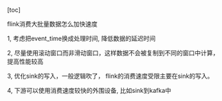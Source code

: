 [toc]



flink消费大批量数据怎么加快速度

1, 考虑把event_time换成处理时间, 降低数据的延迟时间

2, 尽量使用滚动窗口而非滑动窗口，这样数据不会被复制到不同的窗口中计算，提高性能较高

3, 优化sink的写入，一般逻辑吹了， flink的消费速度受限主要在sink的写入。

4, 下游可以使用消费速度较快的外围设备, 比如sink到kafka中